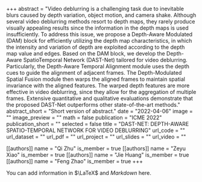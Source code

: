 +++
abstract = "Video deblurring is a challenging task due to inevitable blurs caused by depth variation, object motion, and camera shake. Although several video deblurring methods resort to depth maps, they rarely produce visually appealing results since the information in the depth maps is used insufficiently. To address this issue, we propose a Depth-Aware Modulated (DAM) block for efficiently utilizing the depth map characteristics, in which the intensity and variation of depth are exploited according to the depth map value and edges. Based on the DAM block, we develop the Depth-Aware SpatioTemporal Network (DAST-Net) tailored for video deblurring. Particularly, the Depth-Aware Temporal Alignment module uses the depth cues to guide the alignment of adjacent frames. The Depth-Modulated Spatial Fusion module then warps the aligned frames to maintain spatial invariance with the aligned
features. The warped depth features are more effective in video deblurring, since they allow for the aggregation of multiple frames. Extensive quantitative and qualitative evaluations demonstrate that the proposed DAST-Net outperforms other state-of-the-art methods."
abstract_short = "Short version of abstract."
date = "2022-04-06"
image = ""
image_preview = ""
math = false
publication = "ICME 2022"
publication_short = ""
selected = false
title = "DAST-NET: DEPTH-AWARE SPATIO-TEMPORAL NETWORK FOR VIDEO DEBLURRING"
url_code = ""
url_dataset = ""
url_pdf = ""
url_project = ""
url_slides = ""
url_video = ""

[[authors]]
    name = "Qi Zhu"
    is_member = true
[[authors]]
    name = "Zeyu Xiao"
    is_member = true
[[authors]]
    name = "Jie Huang"
    is_member = true
[[authors]]
    name = "Feng Zhao"
    is_member = true
+++


You can add information in $\LaTeX$ and *Markdown* here.
